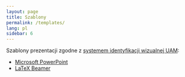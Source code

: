 ```yaml
---
layout: page
title: Szablony
permalink: /templates/
lang: pl
sidebar: 6
---
```


Szablony prezentacji zgodne z <a href="http://siw.amu.edu.pl">systemem identyfikacji wizualnej UAM</a>:

<ul>
    <li><a href="http://siw.amu.edu.pl/siw/strona-glowna/pliki-do-pobrania">Microsoft PowerPoint</a></li>
    <li><a href="https://github.com/skorzewski/amu-beamer">LaTeX Beamer</a></li>
</ul>

